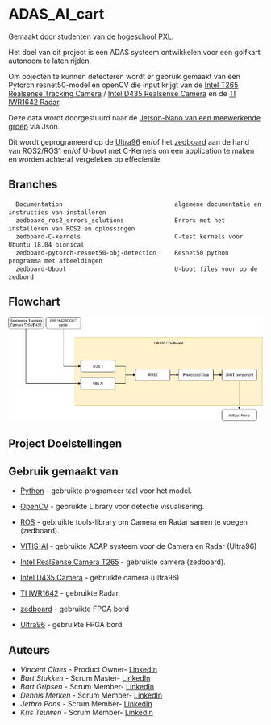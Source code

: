 # ADAS_AI_cart
Gemaakt door studenten van [de hogeschool PXL](https://www.pxl.be).

Het doel van dit project is een ADAS systeem ontwikkelen voor een golfkart autonoom te laten rijden.

Om objecten te kunnen detecteren wordt er gebruik gemaakt van een Pytorch resnet50-model en openCV die input krijgt van de [Intel T265 Realsense Tracking Camera](https://www.intelrealsense.com/tracking-camera-t265/) / [Intel D435 Realsense Camera](https://www.intelrealsense.com/depth-camera-d435/) en de [TI IWR1642 Radar](http://www.ti.com/tool/IWR1642BOOST).

Deze data wordt doorgestuurd naar de [Jetson-Nano van een meewerkende groep](https://github.com/KingAbad/Autonomous_Cart_2?fbclid=IwAR21YFBcbC4viqrMCfkstqgnDQ-sq7s7LPgTWAJHs7tx8XUIrGCixJqF12Q) via Json. 

Dit wordt geprogrameerd op de [Ultra96](http://zedboard.org/product/ultra96-v2-development-board) en/of het [zedboard](http://zedboard.org/product/zedboard) aan de hand van ROS2/ROS1 en/of U-boot met C-Kernels om een application te maken en worden achteraf vergeleken op effecientie.
## Branches
```
  Documentation                               algemene documentatie en instructies van installeren       
  zedboard_ros2_errors_solutions              Errors met het installeren van ROS2 en oplossingen
  zedboard-C-kernels                          C-test kernels voor Ubuntu 18.04 bionical
  zedboard-pytorch-resnet50-obj-detection     Resnet50 python programma met afbeeldingen
  zedboard-Uboot                              U-boot files voor op de zedbord
```
## Flowchart
<p align="center"><img src="flowchart.png"></p>

## Project Doelstellingen

## Gebruik gemaakt van

* [Python](https://www.python.org/) - gebruikte programeer taal voor het model.
* [OpenCV]() - gebruikte Library voor detectie visualisering.
* [ROS](https://www.ros.org/) - gebruikte tools-library om Camera en Radar samen te voegen (zedboard).
* [VITIS-AI](https://www.xilinx.com/products/design-tools/vitis/vitis-ai.html) - gebruikte ACAP systeem voor de Camera en Radar (Ultra96)

* [Intel RealSense Camera T265](https://www.intelrealsense.com/tracking-camera-t265/) - gebruikte camera (zedboard).
* [Intel D435 Camera](https://www.intelrealsense.com/depth-camera-d435/) - gebruikte camera (ultra96)
* [TI IWR1642](http://www.ti.com/tool/IWR1642BOOST) - gebruikte Radar.
* [zedboard](http://zedboard.org/product/zedboard) - gebruikte FPGA bord
* [Ultra96](http://zedboard.org/product/ultra96-v2-development-board) - gebruikte FPGA bord

## Auteurs
* *Vincent Claes*     - Product Owner- [LinkedIn](https://www.linkedin.com/in/vincentclaes/)
* *Bart Stukken*      - Scrum Master- [LinkedIn](https://www.linkedin.com/in/bart-stukken-7a7659b0/)
* *Bart Gripsen*      - Scrum Member- [LinkedIn](linkedin.com/in/bart-grispen-9634b1181)
* *Dennis Merken*     - Scrum Member- [LinkedIn](linkedin.com/in/dennis-merken-93747719b)
* *Jethro Pans*       - Scrum Member- [LinkedIn](https://www.linkedin.com/in/jethro-pans-67518b1a3/)
* *Kris Teuwen*       - Scrum Member- [LinkedIn](https://www.linkedin.com/in/kris-teuwen-7292a4172/)
